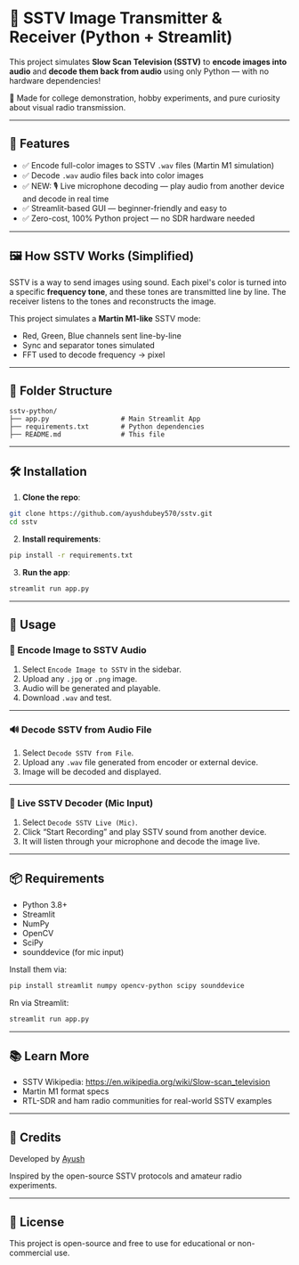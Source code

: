 # 📡 SSTV Image Transmitter & Receiver (Python + Streamlit)

This project simulates **Slow Scan Television (SSTV)** to **encode images into audio** and **decode them back from audio** using only Python — with no hardware dependencies!

🚀 Made for college demonstration, hobby experiments, and pure curiosity about visual radio transmission.

---

## 🌟 Features

- ✅ Encode full-color images to SSTV `.wav` files (Martin M1 simulation)
- ✅ Decode `.wav` audio files back into color images
- ✅ NEW: 🎙️ Live microphone decoding — play audio from another device and decode in real time
- ✅ Streamlit-based GUI — beginner-friendly and easy to 
- ✅ Zero-cost, 100% Python project — no SDR hardware needed

---

## 🖼️ How SSTV Works (Simplified)

SSTV is a way to send images using sound. Each pixel's color is turned into a specific **frequency tone**, and these tones are transmitted line by line. The receiver listens to the tones and reconstructs the image.

This project simulates a **Martin M1-like** SSTV mode:
- Red, Green, Blue channels sent line-by-line
- Sync and separator tones simulated
- FFT used to decode frequency → pixel

---

## 📂 Folder Structure

```
sstv-python/
├── app.py                  # Main Streamlit App
├── requirements.txt        # Python dependencies
├── README.md               # This file
```

---

## 🛠️ Installation

1. **Clone the repo**:
```bash
git clone https://github.com/ayushdubey570/sstv.git
cd sstv
```

2. **Install requirements**:
```bash
pip install -r requirements.txt
```

3. **Run the app**:
```bash
streamlit run app.py
```

---

## 🧪 Usage

### 🎨 Encode Image to SSTV Audio

1. Select `Encode Image to SSTV` in the sidebar.
2. Upload any `.jpg` or `.png` image.
3. Audio will be generated and playable.
4. Download `.wav` and test.

---

### 🔊 Decode SSTV from Audio File

1. Select `Decode SSTV from File`.
2. Upload any `.wav` file generated from encoder or external device.
3. Image will be decoded and displayed.

---

### 🎤 Live SSTV Decoder (Mic Input)

1. Select `Decode SSTV Live (Mic)`.
2. Click “Start Recording” and play SSTV sound from another device.
3. It will listen through your microphone and decode the image live.

---

## 📦 Requirements

- Python 3.8+
- Streamlit
- NumPy
- OpenCV
- SciPy
- sounddevice (for mic input)

Install them via:

```bash
pip install streamlit numpy opencv-python scipy sounddevice
```
Rn via Streamlit:

```bash
streamlit run app.py
```


---

## 📚 Learn More

- SSTV Wikipedia: https://en.wikipedia.org/wiki/Slow-scan_television
- Martin M1 format specs
- RTL-SDR and ham radio communities for real-world SSTV examples

---

## 🙌 Credits

Developed by [Ayush](https://github.com/ayushdubey570)

Inspired by the open-source SSTV protocols and amateur radio experiments.

---

## 📄 License

This project is open-source and free to use for educational or non-commercial use.
